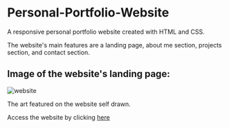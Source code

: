 # Personal-Portfolio-Website
A responsive personal portfolio website created with HTML and CSS.

The website's main features are a landing page, about me section, projects section, and contact section.

## Image of the website's landing page:
![website](https://user-images.githubusercontent.com/82919096/211706601-2858e5d7-7f17-41cc-931f-7e3e3a698781.PNG)

The art featured on the website self drawn.

Access the website by clicking [here](https://giovannager.github.io/)
